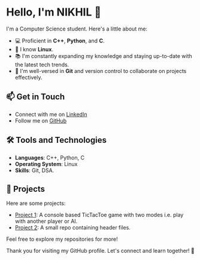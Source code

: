 # Hello, I'm NIKHIL 👋

I'm a Computer Science student. Here's a little about me:

- 💻 Proficient in **C++**, **Python**, and **C**.
- 🐧 I know **Linux**.
- 📚 I'm constantly expanding my knowledge and staying up-to-date with the latest tech trends.
- 🔗 I'm well-versed in **Git** and version control to collaborate on projects effectively.

## 📫 Get in Touch

- Connect with me on [LinkedIn](https://www.linkedin.com/in/nikhiljangra264/)
- Follow me on [GitHub](https://github.com/nikhiljangra264)

## 🛠️ Tools and Technologies

- **Languages**: C++, Python, C
- **Operating System**: Linux
- **Skills**: Git, DSA.

## 🌟 Projects

Here are some projects:

- [Project 1](https://github.com/nikhiljangra264/tictactoe): A console based TicTacToe game with two modes i.e. play with another player or AI.
- [Project 2](https://github.com/nikhiljangra264/header_files): A small repo containing header files.

Feel free to explore my repositories for more!

Thank you for visiting my GitHub profile. Let's connect and learn together! 🚀

<!---
NikhilWalker/NikhilWalker is a ✨ special ✨ repository because its `README.md` (this file) appears on your GitHub profile.
You can click the Preview link to take a look at your changes.
--->

